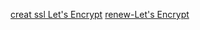 [creat ssl Let's Encrypt](https://gist.github.com/NguyenThaiHoc/1d0eee9429325c3c63eac349662368bb) 
[renew-Let's Encrypt](https://gist.github.com/NguyenThaiHoc/ad6c7ee98f3a769d35e281f6090beeed)
